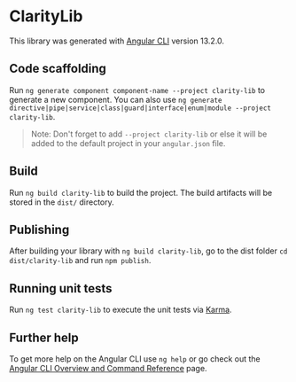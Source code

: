 # ClarityLib

This library was generated with [Angular CLI](https://github.com/angular/angular-cli) version 13.2.0.

## Code scaffolding

Run `ng generate component component-name --project clarity-lib` to generate a new component. You can also use `ng generate directive|pipe|service|class|guard|interface|enum|module --project clarity-lib`.
> Note: Don't forget to add `--project clarity-lib` or else it will be added to the default project in your `angular.json` file. 

## Build

Run `ng build clarity-lib` to build the project. The build artifacts will be stored in the `dist/` directory.

## Publishing

After building your library with `ng build clarity-lib`, go to the dist folder `cd dist/clarity-lib` and run `npm publish`.

## Running unit tests

Run `ng test clarity-lib` to execute the unit tests via [Karma](https://karma-runner.github.io).

## Further help

To get more help on the Angular CLI use `ng help` or go check out the [Angular CLI Overview and Command Reference](https://angular.io/cli) page.
